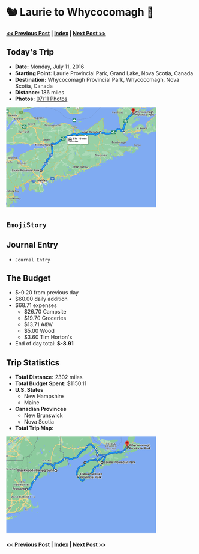 # 🐿  Laurie to Whycocomagh 🗿

#### [<< Previous Post](https://jay-d.me/2016RT-07-10) | [Index](../../README.md) | [Next Post >>](https://jay-d.me/2016RT-07-12)

## Today's Trip
* **Date:** Monday, July 11, 2016
* **Starting Point:** Laurie Provincial Park, Grand Lake, Nova Scotia, Canada
* **Destination:** Whycocomagh Provincial Park, Whycocomagh, Nova Scotia, Canada
* **Distance:** 186 miles
* **Photos:** [07/11 Photos](https://jay-d.me/2016RT-07-11-photos)

<img src="../maps/day/07-11.png" alt="day map" width="400"/>

##  `EmojiStory`

## Journal Entry

* `Journal Entry`

## The Budget

* $-0.20 from previous day
* $60.00 daily addition
* $68.71 expenses
  * $26.70	Campsite
  * $19.70	Groceries
  * $13.71	A&W
  * $5.00	Wood
  * $3.60	Tim Horton's
* End of day total: **$-8.91**

## Trip Statistics

* **Total Distance:** 2302 miles
* **Total Budget Spent:** $1150.11
* **U.S. States**
  * New Hampshire
  * Maine
* **Canadian Provinces**
  * New Brunswick
  * Nova Scotia
* **Total Trip Map:**

<img src="../maps/total/07-11-total.png" alt="total trip map" width="400"/>

#### [<< Previous Post](https://jay-d.me/2016RT-07-10) | [Index](../../README.md) | [Next Post >>](https://jay-d.me/2016RT-07-12)

